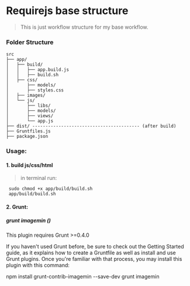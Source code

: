Requirejs base structure
==================================

> This is just workflow structure for my base workflow.

### Folder Structure
```
src
├── app/
│   ├── build/
│   │   ├── app.build.js
│   │   ├── build.sh
│   ├── css/
│       ├── models/
│       ├── styles.css
│   ├── images/
│   └── js/
│       ├── libs/
│       ├── models/
│       ├── views/
│       └── app.js
├── dist/ ----------------------------------------- (after build)
├── Gruntfiles.js
├── package.json

```



### Usage:

#### 1. build js/css/html

> in terminal run:

```
 sudo chmod +x app/build/build.sh
 app/build/build.sh

```

#### 2. Grunt:

##### grunt imagemin ()
This plugin requires Grunt >=0.4.0

If you haven't used Grunt before, be sure to check out the Getting Started guide, as it explains how to create a Gruntfile as well as install and use Grunt plugins. Once you're familiar with that process, you may install this plugin with this command:

npm install grunt-contrib-imagemin --save-dev
grunt imagemin